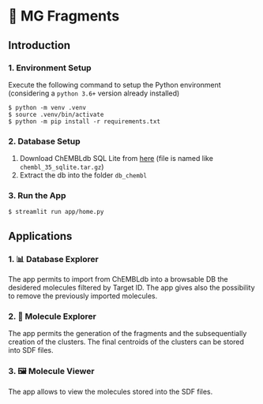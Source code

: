 # 🧪 MG Fragments

## Introduction

### 1. Environment Setup

Execute the following command to setup the Python environment (considering a `python 3.6+` version already installed)

```console
$ python -m venv .venv
$ source .venv/bin/activate
$ python -m pip install -r requirements.txt
```

### 2. Database Setup

1. Download ChEMBLdb SQL Lite from [here](https://ftp.ebi.ac.uk/pub/databases/chembl/ChEMBLdb/latest/) (file is named like `chembl_35_sqlite.tar.gz`)
2. Extract the db into the folder `db_chembl`


### 3. Run the App

```console
$ streamlit run app/home.py
```

## Applications

### 1. 📊 Database Explorer
The app permits to import from ChEMBLdb into a browsable DB the desidered molecules filtered by Target ID.
The app gives also the possibility to remove the previously imported molecules.


### 2. 🔬 Molecule Explorer
The app permits the generation of the fragments and the subsequentially creation of the clusters.
The final centroids of the clusters can be stored into SDF files.


### 3. 🖼️ Molecule Viewer
The app allows to view the molecules stored into the SDF files.